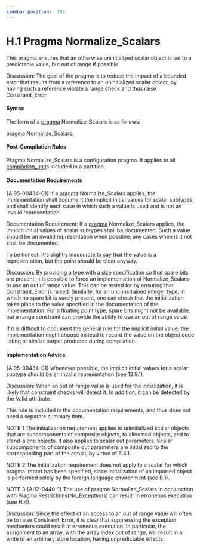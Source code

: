 ```yaml
---
sidebar_position:  183
---
```


# H.1  Pragma Normalize_Scalars

This pragma ensures that an otherwise uninitialized scalar object is set to a predictable value, but out of range if possible. 

Discussion: The goal of the pragma is to reduce the impact of a bounded error that results from a reference to an uninitialized scalar object, by having such a reference violate a range check and thus raise Constraint_Error. 


#### Syntax

The form of a [pragma](./AA-2.8#S0019) Normalize_Scalars is as follows: 

  pragma Normalize_Scalars; 


#### Post-Compilation Rules

Pragma Normalize_Scalars is a configuration pragma. It applies to all [compilation_unit](./AA-10.1#S0286)s included in a partition. 


#### Documentation Requirements

{AI95-00434-01} If a [pragma](./AA-2.8#S0019) Normalize_Scalars applies, the implementation shall document the implicit initial values for scalar subtypes, and shall identify each case in which such a value is used and is not an invalid representation. 

Documentation Requirement: If a [pragma](./AA-2.8#S0019) Normalize_Scalars applies, the implicit initial values of scalar subtypes shall be documented. Such a value should be an invalid representation when possible; any cases when is it not shall be documented.

To be honest: It's slightly inaccurate to say that the value is a representation, but the point should be clear anyway. 

Discussion: By providing a type with a size specification so that spare bits are present, it is possible to force an implementation of Normalize_Scalars to use an out of range value. This can be tested for by ensuring that Constraint_Error is raised. Similarly, for an unconstrained integer type, in which no spare bit is surely present, one can check that the initialization takes place to the value specified in the documentation of the implementation. For a floating point type, spare bits might not be available, but a range constraint can provide the ability to use an out of range value.

If it is difficult to document the general rule for the implicit initial value, the implementation might choose instead to record the value on the object code listing or similar output produced during compilation.


#### Implementation Advice

{AI95-00434-01} Whenever possible, the implicit initial values for a scalar subtype should be an invalid representation (see 13.9.1). 

Discussion: When an out of range value is used for the initialization, it is likely that constraint checks will detect it. In addition, it can be detected by the Valid attribute.

This rule is included in the documentation requirements, and thus does not need a separate summary item.

NOTE 1   The initialization requirement applies to uninitialized scalar objects that are subcomponents of composite objects, to allocated objects, and to stand-alone objects. It also applies to scalar out parameters. Scalar subcomponents of composite out parameters are initialized to the corresponding part of the actual, by virtue of 6.4.1.

NOTE 2   The initialization requirement does not apply to a scalar for which pragma Import has been specified, since initialization of an imported object is performed solely by the foreign language environment (see B.1).

NOTE 3   {AI12-0440-1} The use of pragma Normalize_Scalars in conjunction with Pragma Restrictions(No_Exceptions) can result in erroneous execution (see H.4). 

Discussion: Since the effect of an access to an out of range value will often be to raise Constraint_Error, it is clear that suppressing the exception mechanism could result in erroneous execution. In particular, the assignment to an array, with the array index out of range, will result in a write to an arbitrary store location, having unpredictable effects.

